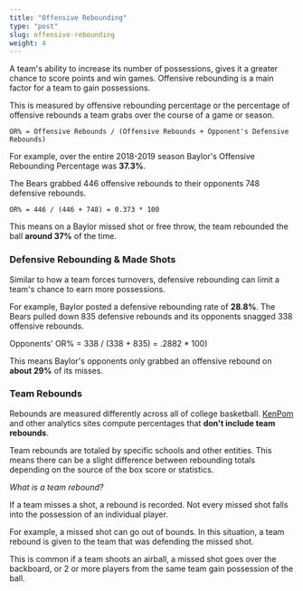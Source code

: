 ```yaml
---
title: "Offensive Rebounding"
type: "post"
slug: offensive-rebounding
weight: 4
---
```


A team's ability to increase its number of possessions, gives it a greater chance to score points and win games. Offensive rebounding is a main factor for a team to gain possessions.

This is measured by offensive rebounding percentage or the percentage of offensive rebounds a team grabs over the course of a game or season.

`OR% = Offensive Rebounds / (Offensive Rebounds + Opponent's Defensive Rebounds)`

For example, over the entire 2018-2019 season Baylor's Offensive Rebounding Percentage was **37.3%**.

The Bears grabbed 446 offensive rebounds to their opponents 748 defensive rebounds.

`OR% = 446 / (446 + 748) = 0.373 * 100`

This means on a Baylor missed shot or free throw, the team rebounded the ball **around 37%** of the time.

### Defensive Rebounding & Made Shots

Similar to how a team forces turnovers, defensive rebounding can limit a team's chance to earn more possessions.

For example, Baylor posted a defensive rebounding rate of **28.8%**. The Bears pulled down 835 defensive rebounds and its opponents snagged 338 offensive rebounds.

Opponents' OR% = 338 / \(338 + 835\) = .2882 \* 100\)

This means Baylor's opponents only grabbed an offensive rebound on **about 29%** of its misses.

### Team Rebounds

Rebounds are measured differently across all of college basketball. [KenPom](http://kenpom.com/) and other analytics sites compute percentages that **don't include team rebounds**.

Team rebounds are totaled by specific schools and other entities. This means there can be a slight difference between rebounding totals depending on the source of the box score or statistics.

_What is a team rebound?_

If a team misses a shot, a rebound is recorded. Not every missed shot falls into the possession of an individual player.

For example, a missed shot can go out of bounds. In this situation, a team rebound is given to the team that was defending the missed shot.

This is common if a team shoots an airball, a missed shot goes over the backboard, or 2 or more players from the same team gain possession of the ball.

